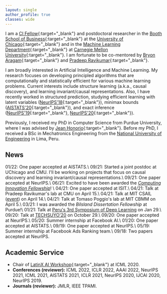 ```yaml
---
layout: single
author_profile: true
classes: wide
---
```



I am a [CI Fellow][cifellow]{:target="_blank"} and postdoctoral researcher in the [Booth School of Business][booth]{:target="_blank"} at the [University of Chicago][uchicago]{:target="_blank"}  and in the [Machine Learning Department][ml-cmu]{:target="_blank"} at [Carnegie Mellon University][cmu]{:target="_blank"}.
I am fortunate to be co-mentored by [Bryon Aragam][bryon]{:target="_blank"} and [Pradeep Ravikumar][pradeep]{:target="_blank"}.

I am broadly interested in Artificial Intelligence and Machine Learning.
My research focuses on developing principled algorithms that are computationally and statistically efficient for various machine learning problems.
Current interests include structure learning (a.k.a., causal discovery), and learning invariant/causal representations.
Also, I have recently worked in structured prediction, studying efficient learning with latent variables ([NeurIPS'18][neurips18]{:target="_blank"}), minimax bounds ([AISTATS'20][aistats20]{:target="_blank"}), and exact inference ([NeurIPS'19][neurips19]{:target="_blank"}, [NeurIPS'20][neurips20]{:target="_blank"}).

Previously, I received my PhD in Computer Science from Purdue University, where I was advised by [Jean Honorio][jean]{:target="_blank"}.
Before my PhD, I received a BSc in Mechatronics Engineering from the <a target="_blank" href="https://en.wikipedia.org/wiki/National_University_of_Engineering">National University of Engineering</a> in Lima, Peru.

[bryon]: https://www.bryonaragam.com/
[pradeep]: https://www.cs.cmu.edu/~pradeepr/
[jean]: https://www.cs.purdue.edu/homes/jhonorio

[cmu]: https://www.cmu.edu/
[ml-cmu]: https://www.ml.cmu.edu/
[uchicago]: https://www.uchicago.edu/
[booth]: https://www.chicagobooth.edu/

[neurips20]: https://papers.nips.cc/paper/2020/file/8248a99e81e752cb9b41da3fc43fbe7f-Paper.pdf
[neurips19]: https://papers.nips.cc/paper/8627-exact-inference-in-structured-prediction.pdf
[aistats20]: http://proceedings.mlr.press/v108/bello20a.html
[neurips18]: http://papers.neurips.cc/paper/7577-learning-latent-variable-structured-prediction-models-with-gaussian-perturbations.pdf



## News
<i class="far fa-newspaper"></i>
01/22: One paper accepted at AISTATS.\\
<i class="far fa-newspaper"></i>
09/21: Started a joint postdoc at UChicago and CMU. I'll be working on projects that focus on causal discovery and learning invariant/causal representations.\\
<i class="far fa-newspaper"></i>
09/21: One paper accepted at NeurIPS.\\
<i class="far fa-newspaper"></i>
06/21: Excited to have been awarded the *[Computing Innovation Fellowship][cifellow]*! \\
<i class="far fa-newspaper"></i>
04/21: One paper accepted at ISIT.\\
<i class="far fa-newspaper"></i> 
04/21: Talk at Pradeep Ravikumar's lab at CMU on April 15.\\
<i class="far fa-newspaper"></i> 
04/21: Talk at MIT CSAIL (<a href="https://calendar.csail.mit.edu/events/235397" target="blank">event</a>) on April 14.\\
<i class="far fa-newspaper"></i> 
04/21: Talk at Tomaso Poggio's lab at MIT CBMM on April 5.\\
<i class="far fa-newspaper"></i> 
03/21: I was awarded the *Bilsland Dissertation Fellowship* at Purdue!\\
<i class="far fa-newspaper"></i> 
01/21: Talk at <a href="https://sites.google.com/view/spdl-2021/ponentes?authuser=0" target="_blank">Peru's 3rd Symposium of Deep Learning</a> on Jan 29.\\
<i class="far fa-newspaper"></i> 
09/20: Talk at <a href="https://www.techsuyo.org/" target="_blank">TECHSUYO'20</a> on October 29.\\
<i class="far fa-newspaper"></i> 
09/20: One paper accepted at NeurIPS.\\
<i class="far fa-newspaper"></i> 
05/20: Summer internship at Facebook AI.\\
<i class="far fa-newspaper"></i> 
01/20: One paper accepted at AISTATS.\\
<i class="far fa-newspaper"></i> 
09/19: One paper accepted at NeurIPS.\\
<i class="far fa-newspaper"></i> 
05/19: Summer internship at Facebook Ads Ranking team.\\
<i class="far fa-newspaper"></i> 
09/18: Two papers accepted at NeurIPS.

[cifellow]: https://cifellows2021.org/2021-class/
## Academic Service

- Chair of [LatinX AI Workshop][lxai_workshop]{:target="_blank"} at ICML 2020.
- **Conferences (reviewer):**
    ICML 2022, ICLR 2022, AAAI 2022, NeurIPS 2021, ICML 2021, AISTATS 2021, ICLR 2021, NeurIPS 2020, IJCAI 2020, NeurIPS 2019.
- **Journals (reviewer):** 
    JMLR, IEEE TPAMI.

[lxai_workshop]: https://icml.cc/Conferences/2020/ScheduleMultitrack?event=7087

        
